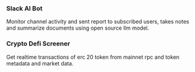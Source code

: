 ### Slack AI Bot
Monitor channel activity and sent report to subscribed users, takes notes and summarize documents using open source llm model.

### Crypto Defi Screener
Get realtime transactions of erc 20 token from mainnet rpc and token metadata and market data.

